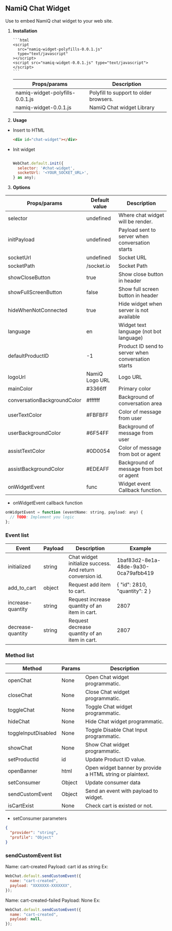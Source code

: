## NamiQ Chat Widget

Use to embed NamiQ chat widget to your web site.

1.  **Installation**

        ```html
        <script
          src="namiq-widget-polyfills-0.0.1.js"
          type="text/javascript"
        ></script>
        <script src="namiq-widget-0.0.1.js" type="text/javascript"></script>
        ```

    | Props/params                    | Description                            |
    | ------------------------------- | -------------------------------------- |
    | namiq-widget-polyfills-0.0.1.js | Polyfill to support to older browsers. |
    | namiq-widget-0.0.1.js           | NamiQ Chat widget Library              |

2.  **Usage**

- Insert to HTML

  ```html
  <div id="chat-widget"></div>
  ```

- Init widget

  ```javascript

  WebChat.default.init({
    selector: '#chat-widget',
    socketUrl: '<YOUR_SOCKET_URL>',
  } as any);

  ```

3.  **Options**

| Props/params                | Default value  | Description                                        |
| --------------------------- | -------------- | -------------------------------------------------- |
| selector                    | undefined      | Where chat widget will be render.                  |
| initPayload                 | undefined      | Payload sent to server when conversation starts    |
| socketUrl                   | undefined      | Socket URL                                         |
| socketPath                  | /socket.io     | Socket Path                                        |
| showCloseButton             | true           | Show close button in header                        |
| showFullScreenButton        | false          | Show full screen button in header                  |
| hideWhenNotConnected        | true           | Hide widget when server is not available           |
| language                    | en             | Widget text language (not bot language)            |
| defaultProductID            | -1             | Product ID send to server when conversation starts |
| logoUrl                     | NamiQ Logo URL | Logo URL                                           |
| mainColor                   | #3366ff        | Primary color                                      |
| conversationBackgroundColor | #ffffff        | Background of conversation area                    |
| userTextColor               | #FBFBFF        | Color of message from user                         |
| userBackgroundColor         | #6F54FF        | Background of message from user                    |
| assistTextColor             | #0D0054        | Color of message from bot or agent                 |
| assistBackgroundColor       | #EDEAFF        | Background of message from bot or agent            |
| onWidgetEvent               | func           | Widget event Callback function.                    |

- onWidgetEvent callback function

```javascript
onWidgetEvent = function (eventName: string, payload: any) {
  // TODO: Implement you logic
};
```

### Event list

| Event             | Payload | Description                                               | Example                              |
| ----------------- | ------- | --------------------------------------------------------- | ------------------------------------ |
| initialized       | string  | Chat widget initialize success. And return conversion id. | 1baf83d2-8e1a-48de-9a30-0ca79afbb419 |
| add_to_cart       | object  | Request add item to cart.                                 | { "id": 2810, "quantity": 2 }        |
| increase-quantity | string  | Request increase quantity of an item in cart.             | 2807                                 |
| decrease-quantity | string  | Request decrease quantity of an item in cart.             | 2807                                 |

### Method list

| Method              | Params | Description                                               |
| ------------------- | ------ | --------------------------------------------------------- |
| openChat            | None   | Open Chat widget programmatic.                            |
| closeChat           | None   | Close Chat widget programmatic.                           |
| toggleChat          | None   | Toggle Chat widget programmatic.                          |
| hideChat            | None   | Hide Chat widget programmatic.                            |
| toggleInputDisabled | None   | Toggle Disable Chat Input programmatic.                   |
| showChat            | None   | Show Chat widget programmatic.                            |
| setProductId        | id     | Update Product ID value.                                  |
| openBanner          | html   | Open widget banner by provide a HTML string or plaintext. |
| setConsumer         | Object | Update consumer data                                      |
| sendCustomEvent     | Object | Send an event with payload to widget.                     |
| isCartExist         | None   | Check cart is existed or not.                             |

- setConsumer parameters

```json
{
  "provider": "string",
  "profile": "Object"
}
```

### sendCustomEvent list

Name: cart-created
Payload: cart id as string
Ex:

```js
WebChat.default.sendCustomEvent({
  name: "cart-created",
  payload: "XXXXXXX-XXXXXXX",
});
```

Name: cart-created-failed
Payload: None
Ex:

```js
WebChat.default.sendCustomEvent({
  name: "cart-created",
  payload: null,
});
```
